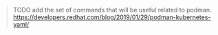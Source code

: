 > TODO add the set of commands that will be useful related to podman.
> https://developers.redhat.com/blog/2019/01/29/podman-kubernetes-yaml/